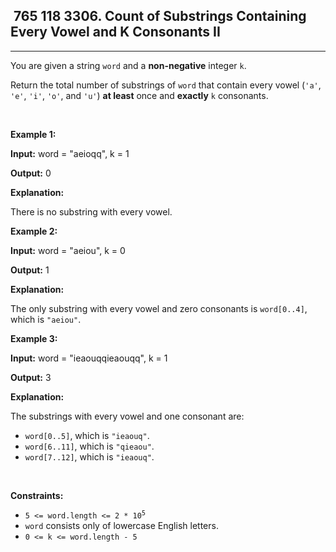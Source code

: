 <h2> 765 118
3306. Count of Substrings Containing Every Vowel and K Consonants II</h2><hr><div><p>You are given a string <code>word</code> and a <strong>non-negative</strong> integer <code>k</code>.</p>

<p>Return the total number of <span data-keyword="substring-nonempty">substrings</span> of <code>word</code> that contain every vowel (<code>'a'</code>, <code>'e'</code>, <code>'i'</code>, <code>'o'</code>, and <code>'u'</code>) <strong>at least</strong> once and <strong>exactly</strong> <code>k</code> consonants.</p>

<p>&nbsp;</p>
<p><strong class="example">Example 1:</strong></p>

<div class="example-block">
<p><strong>Input:</strong> <span class="example-io">word = "aeioqq", k = 1</span></p>

<p><strong>Output:</strong> <span class="example-io">0</span></p>

<p><strong>Explanation:</strong></p>

<p>There is no substring with every vowel.</p>
</div>

<p><strong class="example">Example 2:</strong></p>

<div class="example-block">
<p><strong>Input:</strong> <span class="example-io">word = "aeiou", k = 0</span></p>

<p><strong>Output:</strong> <span class="example-io">1</span></p>

<p><strong>Explanation:</strong></p>

<p>The only substring with every vowel and zero consonants is <code>word[0..4]</code>, which is <code>"aeiou"</code>.</p>
</div>

<p><strong class="example">Example 3:</strong></p>

<div class="example-block">
<p><strong>Input:</strong> <span class="example-io">word = "</span>ieaouqqieaouqq<span class="example-io">", k = 1</span></p>

<p><strong>Output:</strong> 3</p>

<p><strong>Explanation:</strong></p>

<p>The substrings with every vowel and one consonant are:</p>

<ul>
	<li><code>word[0..5]</code>, which is <code>"ieaouq"</code>.</li>
	<li><code>word[6..11]</code>, which is <code>"qieaou"</code>.</li>
	<li><code>word[7..12]</code>, which is <code>"ieaouq"</code>.</li>
</ul>
</div>

<p>&nbsp;</p>
<p><strong>Constraints:</strong></p>

<ul>
	<li><code>5 &lt;= word.length &lt;= 2 * 10<sup>5</sup></code></li>
	<li><code>word</code> consists only of lowercase English letters.</li>
	<li><code>0 &lt;= k &lt;= word.length - 5</code></li>
</ul>
</div>